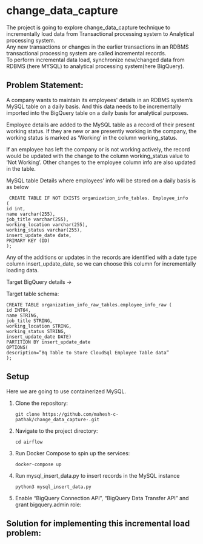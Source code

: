 # change_data_capture

The project is going to explore change_data_capture technique to incrementally load data from  Transactional processing system to Analytical processing system.  
Any new transactions or changes in the earlier transactions in an RDBMS transactional processing system are called incremental records.  
To perform incremental data load, synchronize new/changed data from RDBMS (here MYSQL) to analytical processing system(here BigQuery).

## Problem Statement:
A company wants to maintain its employees' details in an RDBMS system’s MySQL table on a daily basis. And this data needs to be incrementally imported into the BigQuery table on a daily basis for analytical purposes.

Employee details are added to the MySQL table as a record of their present working status. If they are new or are presently working in the company, the working status is marked as ‘Working’ in the column working_status.

If an employee has left the company or is not working actively, the record would be updated with the change to the column working_status value to ‘Not Working’. Other changes to the employee column info are also updated in the table.

 MySQL table Details where employees’ info will be stored on a daily basis is as below
 
```
 CREATE TABLE IF NOT EXISTS organization_info_tables. Employee_info
(
id int,
name varchar(255),
job_title varchar(255),
working_location varchar(255),
working_status varchar(255),
insert_update_date date,
PRIMARY KEY (ID)
); 
```

Any of the additions or updates in the records are identified with a date type column insert_update_date, so we can choose this column for incrementally loading data.

Target BigQuery details →

Target table schema:

```
CREATE TABLE organization_info_raw_tables.employee_info_raw (
id INT64,
name STRING,
job_title STRING,
working_location STRING,
working_status STRING,
insert_update_date DATE)
PARTITION BY insert_update_date
OPTIONS(
description=”Bq Table to Store CloudSql Employee Table data”
);  
```

## Setup  

Here we are going to use containerized MySQL.  
1. Clone the repository:
   ```
   git clone https://github.com/mahesh-c-pathak/change_data_capture-.git
   ```
3. Navigate to the project directory:
   ```
   cd airflow 
   ```
5. Run Docker Compose to spin up the services:
   ```
   docker-compose up
   ```
6. Run mysql_insert_data.py to insert records in the MySQL instance
   ```
   python3 mysql_insert_data.py
   ```
8. Enable “BigQuery Connection API”, “BigQuery Data Transfer API” and grant bigquery.admin role:

## Solution for implementing this incremental load problem:

